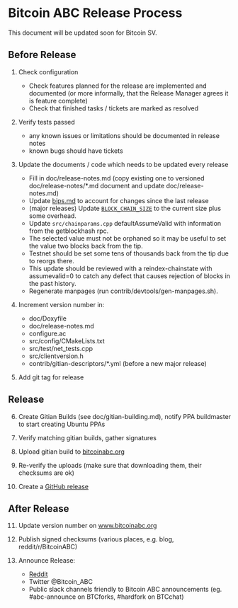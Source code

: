Bitcoin ABC Release Process
===========================

This document will be updated soon for Bitcoin SV.

## Before Release

1. Check configuration
    - Check features planned for the release are implemented and documented
      (or more informally, that the Release Manager agrees it is feature complete)
    - Check that finished tasks / tickets are marked as resolved

2. Verify tests passed
    - any known issues or limitations should be documented in release notes
    - known bugs should have tickets
 
3. Update the documents / code which needs to be updated every release
    - Fill in doc/release-notes.md (copy existing one to versioned doc/release-notes/*.md document 
      and update doc/release-notes.md)
    - Update [bips.md](bips.md) to account for changes since the last release
    - (major releases) Update [`BLOCK_CHAIN_SIZE`](/src/qt/intro.cpp) to the current size plus
      some overhead.
    - Update `src/chainparams.cpp` defaultAssumeValid  with information from the getblockhash rpc.
    - The selected value must not be orphaned so it may be useful to set the value two blocks back 
      from the tip.
    - Testnet should be set some tens of thousands back from the tip due to reorgs there.
    - This update should be reviewed with a reindex-chainstate with assumevalid=0 to catch any defect
      that causes rejection of blocks in the past history.
    - Regenerate manpages (run contrib/devtools/gen-manpages.sh).

4. Increment version number in:
    - doc/Doxyfile
    - doc/release-notes.md
    - configure.ac
    - src/config/CMakeLists.txt
    - src/test/net_tests.cpp
    - src/clientversion.h
    - contrib/gitian-descriptors/*.yml (before a new major release)

5. Add git tag for release


## Release
    
6. Create Gitian Builds (see doc/gitian-building.md), notify PPA buildmaster to start creating Ubuntu PPAs
    
7. Verify matching gitian builds, gather signatures

8. Upload gitian build to [bitcoinabc.org](https://download.bitcoinabc.org/)

9. Re-verify the uploads (make sure that downloading them, their checksums are ok)

10. Create a [GitHub release](https://github.com/Bitcoin-ABC/bitcoin-abc/releases) 


## After Release

11. Update version number on www.bitcoinabc.org

12. Publish signed checksums (various places, e.g. blog, reddit/r/BitcoinABC)

13. Announce Release:
    - [Reddit](https://www.reddit.com/r/BitcoinABC/)
    - Twitter @Bitcoin_ABC
    - Public slack channels friendly to Bitcoin ABC announcements 
      (eg. #abc-announce on BTCforks,  #hardfork on BTCchat)
